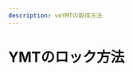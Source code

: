 ```yaml
---
description: veYMTの取得方法
---
```


# YMTのロック方法



<figure><img src="../.gitbook/assets/HitPawOnline_204015.gif" alt=""><figcaption></figcaption></figure>
